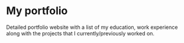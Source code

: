 # My portfolio
Detailed portfolio website with a list of my education, work experience along with the projects that I currently/previously worked on.
